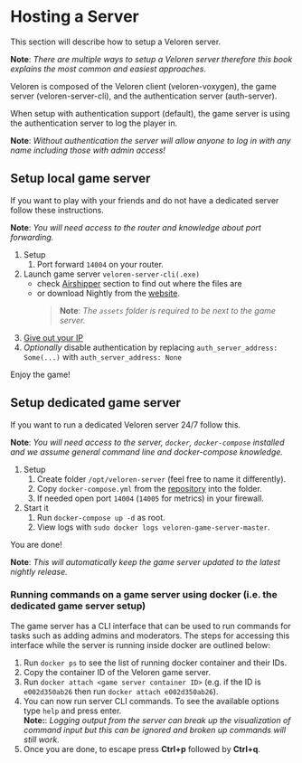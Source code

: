 # Hosting a Server

This section will describe how to setup a Veloren server.<br/>

**Note**: _There are multiple ways to setup a Veloren server therefore this book explains the most common and easiest approaches._

Veloren is composed of the Veloren client (veloren-voxygen), the game server (veloren-server-cli),
and the authentication server (auth-server).

When setup with authentication support (default), the game server is using the authentication server to log the player in.

**Note**: _Without authentication the server will allow anyone to log in with any name including those with admin access!_

## Setup local game server

If you want to play with your friends and do not have a dedicated server follow these instructions.

**Note**: _You will need access to the router and knowledge about port forwarding._

1. Setup
   1. Port forward `14004` on your router.
2. Launch game server `veloren-server-cli(.exe)`
   - check [Airshipper](airshipper.md#files) section to find out where the files are
   - or download Nightly from the [website](https://veloren.net/download).
     > **Note**: _The `assets` folder is required to be next to the game server._
3. [Give out your IP](https://www.showmyipaddress.eu/)
4. _Optionally_ disable authentication by replacing `auth_server_address: Some(...)` with `auth_server_address: None`

Enjoy the game!

## Setup dedicated game server

If you want to run a dedicated Veloren server 24/7 follow this.<br/>

**Note**: _You will need access to the server, `docker`, `docker-compose` installed and we assume general command line and docker-compose knowledge._

1. Setup
   1. Create folder `/opt/veloren-server` (feel free to name it differently).
   2. Copy `docker-compose.yml` from the [repository](https://gitlab.com/veloren/veloren/-/blob/master/server-cli/docker-compose.yml) into the folder.
   3. If needed open port `14004` (`14005` for metrics) in your firewall.
2. Start it
   1. Run `docker-compose up -d` as root.
   2. View logs with `sudo docker logs veloren-game-server-master`.

You are done!

**Note**: _This will automatically keep the game server updated to the latest nightly release._

### Running commands on a game server using docker (i.e. the dedicated game server setup)

The game server has a CLI interface that can be used to run commands for tasks such as adding admins and moderators.
The steps for accessing this interface while the server is running inside docker are outlined below:

1. Run `docker ps` to see the list of running docker container and their IDs.
2. Copy the container ID of the Veloren game server.
3. Run `docker attach <game server container ID>` (e.g. if the ID is `e002d350ab26` then run `docker attach e002d350ab26`).
4. You can now run server CLI commands. To see the available options type `help` and press enter.  
    **Note:**: _Logging output from the server can break up the visualization of command input but this can be ignored and broken up commands will still work._
5. Once you are done, to escape press **Ctrl+p** followed by **Ctrl+q**.


